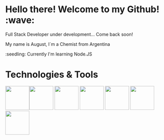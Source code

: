 <h1>Hello there! Welcome to my Github! :wave:</h1>

<p>Full Stack Developer under development...  Come back soon!</p>

<p>My name is August, I´m a Chemist from Argentina</p>

<p>:seedling: Currently I'm learning Node.JS</p>

<p></p>


<h1>Technologies & Tools</h1>

<img height=75 src="https://cdn.jsdelivr.net/gh/devicons/devicon/icons/html5/html5-original.svg" /><img height=75 src="https://cdn.jsdelivr.net/gh/devicons/devicon/icons/css3/css3-original.svg" />
<img height=75 src="https://cdn.jsdelivr.net/gh/devicons/devicon/icons/javascript/javascript-original.svg" />
<img height=75 src="https://cdn.jsdelivr.net/gh/devicons/devicon/icons/git/git-original.svg" />
<img height=75 src="https://cdn.jsdelivr.net/gh/devicons/devicon/icons/nodejs/nodejs-original.svg" />
<img height=75 src="https://cdn.jsdelivr.net/gh/devicons/devicon/icons/npm/npm-original-wordmark.svg" />
<img height=75 src="https://cdn.jsdelivr.net/gh/devicons/devicon/icons/sass/sass-original.svg" />
